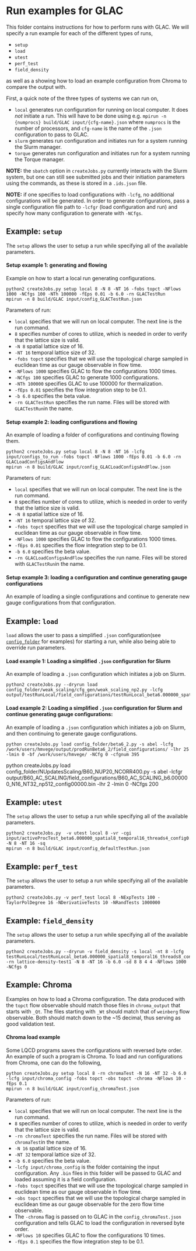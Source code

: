 # Run examples for GLAC

This folder contains instructions for how to perform runs with GLAC. We will specify a run example for each of the different types of runs,
* `setup`
* `load`
* `utest`
* `perf_test`
* `field_density`

as well as a showing how to load an example configuration from Chroma to compare the output with. 

First, a quick note of the three types of systems we can run on,
* `local` generates run configuration for running on local computer. It does _not_ initiate a run. This will have to be done using e.g. ```mpirun -n {numprocs} build/GLAC input/{cfg-name}.json``` where `numprocs` is the number of processors, and `cfg-name` is the name of the `.json` configuration to pass to GLAC.
* `slurm` generates run configuration and initiates run for a system running the Slurm manager.
* `torque` generates run configuration and initiates run for a system running the Torque manager.


**NOTE:** the `sbatch` option in `createJobs.py` currently interacts with the Slurm system, but one can still see submitted jobs and their initiation parameters using the commands, as these is stored in a `.ids.json` file.

**NOTE:** if one specifies to load configurations with `-lcfg`, no additional configurations will be generated. In order to generate configurations, pass a single configuration file path to `-lcfgr` (load configuration and run) and specify how many configuration to generate with `-NCfgs`.


## Example: `setup`
The `setup` allows the user to setup a run while specifying all of the available parameters.

#### Setup example 1: generating and flowing
Example on how to start a local run generating configurations.
```
python2 createJobs.py setup local 8 -N 8 -NT 16 -fobs topct -NFlows 1000 -NCfgs 100 -NTh 100000 -fEps 0.01 -b 6.0 -rn GLACTestRun
mpirun -n 8 build/GLAC input/config_GLACTestRun.json
```

Parameters of run:
* `local` specifies that we will run on local computer. The next line is the run command.
* `8` specifies number of cores to utilize, which is needed in order to verify that the lattice size is valid.
* `-N 8` spatial lattice size of 16.
* `-NT 16` temporal lattice size of 32.
* `-fobs topct` specifies that we will use the topological charge sampled in euclidean time as our gauge observable in flow time.
* `-NFlows 1000` specifies GLAC to flow the configurations 1000 times.
* `-NCfgs 100` specifies GLAC to generate 1000 configurations.
* `-NTh 100000` specifies GLAC to use 100000 for thermalization.
* `-fEps 0.01` specifies the flow integration step to be 0.1.
* `-b 6.0` specifies the beta value.
* `-rn GLACTestRun` specifies the run name. Files will be stored with `GLACTestRun`in the name.

#### Setup example 2: loading configurations and flowing
An example of loading a folder of configurations and continuing flowing them.
```
python2 createJobs.py setup local 8 -N 8 -NT 16 -lcfg input/configs_to_run -fobs topct -NFlows 1000 -fEps 0.01 -b 6.0 -rn GLACLoadConfigsAndFlow
mpirun -n 8 build/GLAC input/config_GLACLoadConfigsAndFlow.json
```

Parameters of run:
* `local` specifies that we will run on local computer. The next line is the run command.
* `8` specifies number of cores to utilize, which is needed in order to verify that the lattice size is valid.
* `-N 8` spatial lattice size of 16.
* `-NT 16` temporal lattice size of 32.
* `-fobs topct` specifies that we will use the topological charge sampled in euclidean time as our gauge observable in flow time.
* `-NFlows 1000` specifies GLAC to flow the configurations 1000 times.
* `-fEps 0.01` specifies the flow integration step to be 0.1.
* `-b 6.0` specifies the beta value.
* `-rn GLACLoadConfigsAndFlow` specifies the run name. Files will be stored with `GLACTestRun`in the name.

#### Setup example 3: loading a configuration and continue generating gauge configurations
An example of loading a single configurations and continue to generate new gauge configurations from that configuration.




## Example: `load`
`load` allows the user to pass a simplified `.json` configuration(see [`config_folder`](https://github.com/hmvege/GLAC/tree/master/config_folder) for examples) for starting a run, while also being able to override run parameters.

#### Load example 1: Loading a simplified `.json` configuration for Slurm
An example of loading a `.json` configuration which initiates a job on Slurm.
```
python2 createJobs.py --dryrun load config_folder/weak_scaling/cfg_gen/weak_scaling_np2.py -lcfg output/testRunLocal/field_configurations/testRunLocal_beta6.000000_spatial8_temporal16_threads8_config00000.bin 
```

#### Load example 2: Loading a simplified `.json` configuration for Slurm and continue generating gauge configurations:
An example of loading a `.json` configuration which initiates a job on Slurm, and then continuing to generate gauge configurations.
```
python createJobs.py load config_folder/beta6_2.py -s abel -lcfg /work/users/hmvege/output/prodRunBeta6_2/field_configurations/ -lhr 25 -lmin 0 -bf /work/users/hmvege/ -NCfg 0 -cfgnum 395
```

python createJobs.py load config_folder/NUpdatesScaling/B60_NUP20_NCORR400.py -s abel -lcfgr output/B60_AC_SCALING/field_configurations/B60_AC_SCALING_b6.000000_N16_NT32_np512_config00000.bin -lhr 2 -lmin 0 -NCfgs 200




## Example: `utest`
The `setup` allows the user to setup a run while specifying all of the available parameters.

```
python2 createJobs.py  -v utest local 8 -vr -cgi input/activeProcTest_beta6.000000_spatial8_temporal16_threads4_config0.bin -N 8 -NT 16 -sq
mpirun -n 8 build/GLAC input/config_defaultTestRun.json
```




## Example: `perf_test`
The `setup` allows the user to setup a run while specifying all of the available parameters.

```
python2 createJobs.py -v perf_test local 8 -NExpTests 100 -TaylorPolDegree 16 -NDerivativeTests 10 -NRandTests 1000000 
```




## Example: `field_density`
The `setup` allows the user to setup a run while specifying all of the available parameters.

```
python2 createJobs.py --dryrun -v field_density -s local -nt 8 -lcfg testRunLocal/testRunLocal_beta6.000000_spatial8_temporal16_threads8_config00000.bin -rn lattice-density-test1 -N 8 -NT 16 -b 6.0 -sd 8 8 4 4 -NFlows 1000 -NCfgs 0
```




## Example: Chroma
Examples on how to load a Chroma configuration. The data produced with the `topct` flow observable should match those files in `chroma_output` that starts with `_Qt`. The files starting with `_Wt` should match that of `weinberg` flow observable. Both should match down to the \~15 decimal, thus serving as good validation test.

#### Chroma load example
Some LQCD programs saves the configurations with reversed byte order. An example of such a program is Chroma. To load and run configurations from Chroma, one can do the following,
```
python createJobs.py setup local 8 -rn chromaTest -N 16 -NT 32 -b 6.0 -lcfg input/chroma_config -fobs topct -obs topct -chroma -NFlows 10 -fEps 0.1
mpirun -n 8 build/GLAC input/config_chromaTest.json
```
Parameters of run:
* `local` specifies that we will run on local computer. The next line is the run command.
* `8` specifies number of cores to utilize, which is needed in order to verify that the lattice size is valid.
* `-rn chromaTest` specifies the run name. Files will be stored with `chromaTest`in the name.
* `-N 16` spatial lattice size of 16.
* `-NT 32` temporal lattice size of 32.
* `-b 6.0` specifies the beta value.
* `-lcfg input/chroma_config` is the folder containing the input configuration. Any `.bin` files in this folder will be passed to GLAC and loaded assuming it is a field configuration.
* `-fobs topct` specifies that we will use the topological charge sampled in euclidean time as our gauge observable in flow time.
* `-obs topct` specifies that we will use the topological charge sampled in euclidean time as our gauge observable for the zero flow time observable.
* The `-chroma` flag is passed on to GLAC in the `config_chromaTest.json` configuration and tells GLAC to load the configuration in reversed byte order. 
* `-NFlows 10` specifies GLAC to flow the configurations 10 times.
* `-fEps 0.1` specifies the flow integration step to be 0.1.